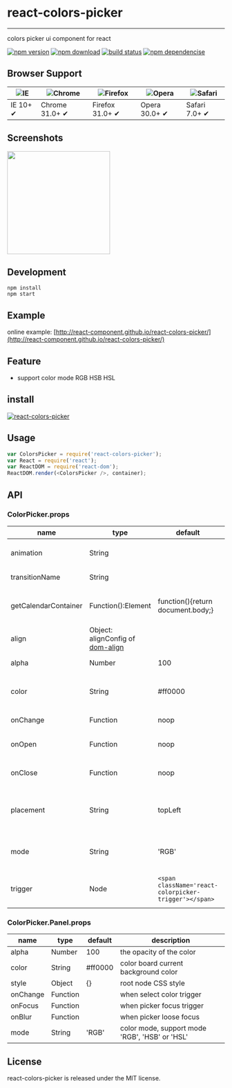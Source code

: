 # react-colors-picker
---

colors picker ui component for react

[![npm version](http://img.shields.io/npm/v/react-colors-picker.svg)](https://www.npmjs.org/package/react-colors-picker) 
[![npm download](http://img.shields.io/npm/dm/react-colors-picker.svg)](https://www.npmjs.org/package/react-colors-picker) 
[![build status](http://img.shields.io/travis/react-component/react-colors-picker.svg)](https://travis-ci.org/react-component/react-colors-picker) 
[![npm dependencise](https://david-dm.org/react-component/react-colors-picker.svg)](https://david-dm.org/react-component/react-colors-picker)

## Browser Support

|![IE](https://raw.github.com/alrra/browser-logos/master/internet-explorer/internet-explorer_48x48.png) | ![Chrome](https://raw.github.com/alrra/browser-logos/master/chrome/chrome_48x48.png) | ![Firefox](https://raw.github.com/alrra/browser-logos/master/firefox/firefox_48x48.png) | ![Opera](https://raw.github.com/alrra/browser-logos/master/opera/opera_48x48.png) | ![Safari](https://raw.github.com/alrra/browser-logos/master/safari/safari_48x48.png)|
| --- | --- | --- | --- | --- |
| IE 10+ ✔ | Chrome 31.0+ ✔ | Firefox 31.0+ ✔ | Opera 30.0+ ✔ | Safari 7.0+ ✔ |

## Screenshots

<img src=https://cloud.githubusercontent.com/assets/1292082/8275606/8608e8f8-18db-11e5-8d10-703253db2a4f.png width=238 />

## Development

```
npm install
npm start
```

## Example

online example: [http://react-component.github.io/react-colors-picker/](http://react-component.github.io/react-colors-picker/)

## Feature

* support color mode RGB HSB HSL

## install

[![react-colors-picker](https://nodei.co/npm/react-colors-picker.png)](https://npmjs.org/package/react-colors-picker)

## Usage

```js
var ColorsPicker = require('react-colors-picker');
var React = require('react');
var ReactDOM = require('react-dom');
ReactDOM.render(<ColorsPicker />, container);
```

## API

### ColorPicker.props

name|type|default|description
---|---|---|---
animation | String    |         | index.css support 'slide-up'
transitionName | String    |         | css class for animation
getCalendarContainer| Function():Element | function(){return document.body;} | dom node where picker to be rendered into
align     | Object: alignConfig of [dom-align](https://github.com/yiminghe/dom-align)| | popup 's align config
alpha     | Number    | 100     | the opacity of the color 
color     | String    | #ff0000 | color board current background color
onChange  | Function  | noop    | when select color
onOpen    | Function  | noop    | when color picker popup open
onClose   | Function  | noop    | when color picker popup close
placement | String    | topLeft | one of ['topLeft', 'topRight', 'bottomLeft', 'bottomRight']
mode      | String    |'RGB'    | color mode, support mode 'RGB', 'HSB' or 'HSL'
trigger   | Node      |`<span className='react-colorpicker-trigger'></span>`|additional trigger appended to picker


### ColorPicker.Panel.props

name|type|default|description
---|---|---|---
alpha    | Number  | 100     | the opacity of the color 
color    | String  | #ff0000 | color board current background color
style    | Object  | {}      | root node CSS style
onChange | Function|         | when select color trigger
onFocus  | Function|         | when picker focus trigger
onBlur   | Function|         | when picker loose focus
mode     | String  |'RGB'    | color mode, support mode 'RGB', 'HSB' or 'HSL'

## License

react-colors-picker is released under the MIT license.
